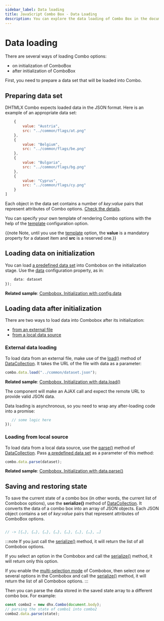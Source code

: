 ```yaml
---
sidebar_label: Data loading 
title: JavaScript Combo Box - Data Loading 
description: You can explore the data loading of Combo Box in the documentation of the DHTMLX JavaScript UI library. Browse developer guides and API reference, try out code examples and live demos, and download a free 30-day evaluation version of DHTMLX Suite.
---
```


# Data loading

There are several ways of loading Combo options:

- on initialization of ComboBox
- after initialization of ComboBox

First, you need to prepare a data set that will be loaded into Combo.

## Preparing data set

DHTMLX Combo expects loaded data in the JSON format. Here is an example of an appropriate data set:

```javascript
    {
        value: "Austria",
        src: "../common/flags/at.png"
    },
    {
        value: "Belgium",
        src: "../common/flags/be.png"
    },
    {
        value: "Bulgaria",
        src: "../common/flags/bg.png"
    },
    {
        value: "Cyprus",
        src: "../common/flags/cy.png"
    }
]
```

Each object in the data set contains a number of *key:value* pairs that represent attributes of Combo options. [Check the details](combobox/api/combobox_data_config.md).

You can specify your own template of rendering Combo options with the help of the [template](combobox/api/combobox_template_config.md) configuration option.

{{note Note, until you use the [template](combobox/api/combobox_template_config.md) option, the **value** is a mandatory property for a dataset item and **src** is a reserved one.}}

## Loading data on initialization

You can load [a predefined data set](#preparing-data-set) into Combobox on the initialization stage. Use the [data](combobox/api/combobox_data_config.md) configuration property, as in:

```javascript
    data: dataset
});
```

**Related sample**: [Combobox. Initialization with config.data](https://snippet.dhtmlx.com/8bsb9dji)

## Loading data after initialization

There are two ways to load data into Combobox after its initialization:

- [from an external file](#external-data-loading)
- [from a local data source](#loading-from-local-source)

### External data loading

To load data from an external file, make use of the [load()](data_collection/api/datacollection_load_method.md) method of [DataCollection](data_collection.md). It takes the URL of the file with data as a parameter:

```javascript
combo.data.load("../common/dataset.json");
```

**Related sample**: [Combobox. Initialization with data.load()](https://snippet.dhtmlx.com/69jnq5cn)

The component will make an AJAX call and expect the remote URL to provide valid JSON data.

Data loading is asynchronous, so you need to wrap any after-loading code into a promise:

```javascript
   // some logic here
});
```

### Loading from local source

To load data from a local data source, use the [parse()](data_collection/api/datacollection_parse_method.md) method of [DataCollection](data_collection.md). Pass [a predefined data set](#preparing-data-set) as a parameter of this method:

```javascript
combo.data.parse(dataset);
```

**Related sample**: [Combobox. Initialization with data.parse()](https://snippet.dhtmlx.com/d2y5yf46)

## Saving and restoring state

To save the current state of a combo box (in other words, the current list of Combobox options), use the **serialize()** method of [DataCollection](data_collection.md). It converts the data of a combo box into an array of JSON objects.
Each JSON object contains a set of *key:value* pairs that represent attributes of ComboBox options.

```javascript

// -> [{…}, {…}, {…}, {…}, {…}, {…}, {…}, …]
```

:::note
If you just call the [serialize()](data_collection/api/datacollection_serialize_method.md) method, it will return the list of all Combobox options.

If you select an option in the Combobox and call the [serialize()](data_collection/api/datacollection_serialize_method.md) method, it will return only this option.

If you enable the [multi-selection mode](combobox/configuration.md#selection-of-multiple-options) of Combobox, then select one or several options in the Combobox and call the [serialize()](data_collection/api/datacollection_serialize_method.md) method, it will return the list of all Combobox options.
:::

Then you can parse the data stored in the saved state array to a different combo box. For example:

```javascript
const combo2 = new dhx.Combo(document.body);
// parsing the state of combo1 into combo2
combo2.data.parse(state);
```
